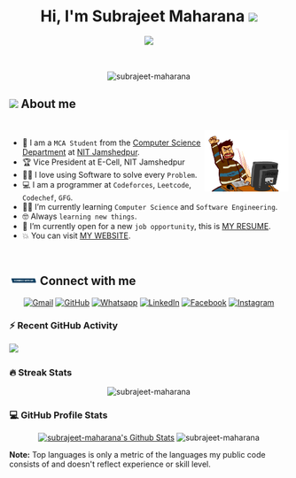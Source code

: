 <h1 align="center">Hi, I'm Subrajeet Maharana <img src="https://media.giphy.com/media/hvRJCLFzcasrR4ia7z/giphy.gif" width="35"></h1>

<p align="center">
    <a href="https://github.com/DenverCoder1/readme-typing-svg">
        <img src="https://readme-typing-svg.herokuapp.com?font=monospace&color=808080&size=25&center=true&vCenter=true&width=600&height=100&lines=Full+Stack+Web+Developer;Computer+Science+Student+@NIT+Jamshedpur;Always+learning+new+things;">
    </a>
</p>

<br>

<p align="center"> 
	<img src="https://komarev.com/ghpvc/?username=subrajeet-maharana&color=blueviolet" alt="subrajeet-maharana" height=25px, width=130px/> 
</p>

## <img src = "https://i.pinimg.com/originals/3f/7e/4e/3f7e4eff7c96e9fe4b8b4b1ff3f7bdb5.gif" width = 6.5%> About me

<br>

<img align="right" src="https://github.com/subrajeet-maharana/subrajeet-maharana/blob/main/Images/coderTyping.gif?raw=true" width=30%>

- :school: I am a `MCA Student` from the [Computer Science Department](https://www.nitjsr.ac.in/departments/cs) at [NIT Jamshedpur](https://www.nitjsr.ac.in/).
- :trophy: Vice President at E-Cell, NIT Jamshedpur
- :technologist: I love using Software to solve every `Problem`.
- :computer: I am a programmer at `Codeforces`, `Leetcode`, `Codechef`, `GFG`.
- :student: I’m currently learning `Computer Science` and `Software Engineering`.
- :nerd_face: Always `learning new things`.
- :thinking: I’m currently open for a new `job opportunity`, this is [MY RESUME](https://www.subrajeet-maharana.me/SubrajeetResume.pdf).
- :boom: You can visit [MY WEBSITE](https://subrajeet-maharana.me).
<br>

## <img src="https://github.com/subrajeet-maharana/subrajeet-maharana/blob/main/Images/connectWithMe.gif?raw=true" width="10%"> Connect with me
<p align="center">
	<a href="mailto:subrajeet.info@gmail.com"><img img src="https://img.shields.io/badge/gmail-%23EA4335.svg?style=plastic&logo=gmail&logoColor=white" alt="Gmail"/></a>
	<a href="https://github.com/subrajeet-maharana"><img src="https://img.shields.io/badge/github-%23181717.svg?style=plastic&logo=github&logoColor=white" alt="GitHub"/></a>
	<a href="https://wa.me/8327799127"><img src="https://img.shields.io/badge/whatsapp-%2325D366.svg?style=plastic&logo=whatsapp&logoColor=white" alt="Whatsapp"/></a>
	<a href="https://www.linkedin.com/in/subrajeet-maharana/"><img src="https://img.shields.io/badge/linkedin-%230A66C2.svg?style=plastic&logo=linkedin&logoColor=white" alt="LinkedIn"/></a>
	<a href="https://www.facebook.com/subrajeet-maharana"><img src="https://img.shields.io/badge/facebook-%231877F2.svg?style=plastic&logo=facebook&logoColor=white" alt="Facebook"/></a>
	<a href="https://www.instagram.com/subrajeet.maharana/"><img src="https://img.shields.io/badge/instagram-%23E4405F.svg?style=plastic&logo=instagram&logoColor=white" alt="Instagram"/></a>
</p>


<h3>⚡ Recent GitHub Activity</h3>

<img src="https://github-readme-activity-graph.vercel.app/graph?username=subrajeet-maharana&bg_color=1a1b27&color=aa82d9&line=628edb&point=64bfaf&area=true&hide_border=true)(https://github.com/ashutosh00710/github-readme-activity-graph)">

<h3> 🔥 Streak Stats</h3>

<p align="center"><img src="https://github-readme-streak-stats.herokuapp.com/?user=subrajeet-maharana&theme=tokyonight_duo" alt="subrajeet-maharana" /></p>

<h3>💻 GitHub Profile Stats</h3>

<p align="center">
    <a href="https://github.com/anuraghazra/github-readme-stats">
	    <img alt="subrajeet-maharana's Github Stats" src="https://github-readme-stats.vercel.app/api?username=subrajeet-maharana&show_icons=true&count_private=true&locale=en&theme=tokyonight&layout=compact" height="230px"/></a>
	  <img src="https://github-readme-stats.vercel.app/api/top-langs?username=subrajeet-maharana&langs_count=10&show_icons=true&locale=en&theme=tokyonight" alt="subrajeet-maharana" height="230px"/>
<br/>

<b>Note:</b> Top languages is only a metric of the languages my public code consists of and doesn't reflect experience or skill level.
</p>